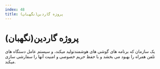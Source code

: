```yaml
---
index: 48
title: پروژه گاردین(نگهبان)
---
```

# پروژه گاردین(نگهبان)

یک سازمان که برنامه های گوشی های هوشمندتولید میکند، و سیستم عامل دستگاه های تلفن همراه را بهبود می بخشد و با حفظ حریم خصوصی و امنیت آنها را سفارشی سازی میکند.